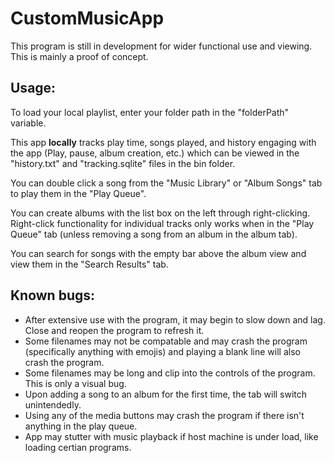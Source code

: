 # CustomMusicApp

This program is still in development for wider functional use and viewing. This is mainly a proof of concept. 

## Usage:

To load your local playlist, enter your folder path in the "folderPath" variable.

This app **locally** tracks play time, songs played, and history engaging with the app (Play, pause, album creation, etc.) which can be viewed in the "history.txt" and "tracking.sqlite" files in the bin folder. 

You can double click a song from the "Music Library" or "Album Songs" tab to play them in the "Play Queue".

You can create albums with the list box on the left through right-clicking. Right-click functionality for individual tracks only works when in the "Play Queue" tab (unless removing a song from an album in the album tab).

You can search for songs with the empty bar above the album view and view them in the "Search Results" tab.

## Known bugs:

- After extensive use with the program, it may begin to slow down and lag. Close and reopen the program to refresh it.
- Some filenames may not be compatable and may crash the program (specifically anything with emojis) and playing a blank line will also crash the program.
- Some filenames may be long and clip into the controls of the program. This is only a visual bug.
- Upon adding a song to an album for the first time, the tab will switch unintendedly.
- Using any of the media buttons may crash the program if there isn't anything in the play queue.
- App may stutter with music playback if host machine is under load, like loading certian programs.
